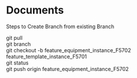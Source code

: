 # Documents
Steps to Create Branch from existing Branch 

   git pull <br>
   git branch<br>
   git checkout -b feature_equipment_instance_F5702 feature_template_instance_F5701<br>
   git status<br>
   git push origin feature_equipment_instance_F5702<br>
